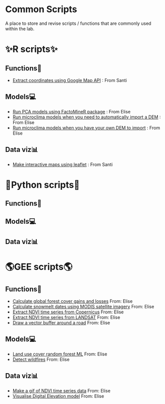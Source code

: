 # Common Scripts
A place to store and revise scripts / functions that are commonly used within the lab.


# ✨R scripts✨

## Functions🔧
* [Extract coordinates using Google Map API](https://github.com/BioDivHealth/Common_Scripts/blob/main/R_scripts/functions/extract_coordinates.R) : From Santi


## Models💻
* [Run PCA models using FactoMineR package](https://github.com/BioDivHealth/Common_Scripts/blob/main/R_scripts/models/pca_FactoMinR.R) : From Elise
* [Run microclima models when you need to automatically import a DEM](https://github.com/BioDivHealth/Common_Scripts/blob/main/R_scripts/models/microclima_import_DEM.R) : From Elise
* [Run microclima models when you have your own DEM to import](https://github.com/BioDivHealth/Common_Scripts/blob/main/R_scripts/models/microclima_load_own.R) : From Elise

## Data viz📊
* [Make interactive maps using leaflet](https://github.com/BioDivHealth/Common_Scripts/blob/main/R_scripts/plotting/leaflet.R) : From Santi
  
# 🐍Python scripts🐍

## Functions🔧


## Models💻


## Data viz📊

# 🌎GEE scripts🌎

## Functions🔧
* [Calculate global forest cover gains and losses](https://github.com/BioDivHealth/Common_Scripts/blob/main/GEE_scripts/functions/globalforest_gains_losses.txt) From: Elise
* [Calculate snowmelt dates using MODIS satellite imagery](https://github.com/BioDivHealth/Common_Scripts/blob/main/GEE_scripts/functions/modis_snowmelt_date.txt) From: Elise
* [Extract NDVI time series from Copernicus](https://github.com/BioDivHealth/Common_Scripts/blob/main/GEE_scripts/functions/ndvi_timeseries_copernicus) From: Elise
* [Extract NDVI time series from LANDSAT](https://github.com/BioDivHealth/Common_Scripts/blob/main/GEE_scripts/functions/ndvi_timeseries_landsat.txt) From: Elise
* [Draw a vector buffer around a road](https://github.com/BioDivHealth/Common_Scripts/blob/main/GEE_scripts/functions/road_buffer.txt) From: Elise

## Models💻
* [Land use cover random forest ML](https://github.com/BioDivHealth/Common_Scripts/blob/main/GEE_scripts/models/machine_learning_landuse.txt) From: Elise
* [Detect wildfires](https://github.com/BioDivHealth/Common_Scripts/blob/main/GEE_scripts/models/wildfire_detection.txt) From: Elise

## Data viz📊
* [Make a gif of NDVI time series data](https://github.com/BioDivHealth/Common_Scripts/blob/main/GEE_scripts/plotting/ndvi_timeseries_gif.txt) From: Elise
* [Visualise Digital Elevation model](https://github.com/BioDivHealth/Common_Scripts/blob/main/GEE_scripts/plotting/visualise_map_dem.txt) From: Elise

